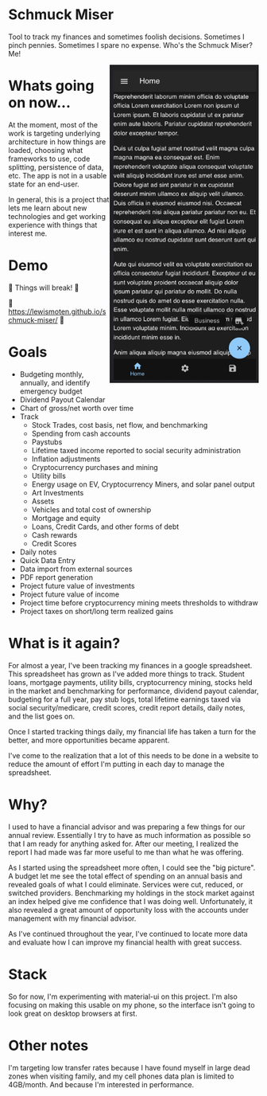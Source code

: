 # Schmuck Miser

Tool to track my finances and sometimes foolish decisions. Sometimes I pinch pennies. Sometimes I spare no expense. Who's the Schmuck Miser? Me!

<img src="screenshot.png" width="300" alt="Screenshot" align="right" />

# Whats going on now...

At the moment, most of the work is targeting underlying architecture in how things are loaded, choosing what frameworks to use, code splitting, persistence of data, etc. The app is not in a usable state for an end-user.

In general, this is a project that lets me learn about new technologies and get working experience with things that interest me.

# Demo

:construction: Things will break! :construction:

:construction: <https://lewismoten.github.io/schmuck-miser/> :construction:

# Goals

- Budgeting monthly, annually, and identify emergency budget
- Dividend Payout Calendar
- Chart of gross/net worth over time
- Track
  - Stock Trades, cost basis, net flow, and benchmarking
  - Spending from cash accounts
  - Paystubs
  - Lifetime taxed income reported to social security administration
  - Inflation adjustments
  - Cryptocurrency purchases and mining
  - Utility bills
  - Energy usage on EV, Cryptocurrency Miners, and solar panel output
  - Art Investments
  - Assets
  - Vehicles and total cost of ownership
  - Mortgage and equity
  - Loans, Credit Cards, and other forms of debt
  - Cash rewards
  - Credit Scores
- Daily notes
- Quick Data Entry
- Data import from external sources
- PDF report generation
- Project future value of investments
- Project future value of income
- Project time before cryptocurrency mining meets thresholds to withdraw
- Project taxes on short/long term realized gains

# What is it again?

For almost a year, I've been tracking my finances in a google spreadsheet. This spreadsheet has grown as I've added more things to track. Student loans, mortgage payments, utility bills, cryptocurrency mining, stocks held in the market and benchmarking for performance, dividend payout calendar, budgeting for a full year, pay stub logs, total lifetime earnings taxed via social security/medicare, credit scores, credit report details, daily notes, and the list goes on.

Once I started tracking things daily, my financial life has taken a turn for the better, and more opportunities became apparent.

I've come to the realization that a lot of this needs to be done in a website to reduce the amount of effort I'm putting in each day to manage the spreadsheet.

# Why?

I used to have a financial advisor and was preparing a few things for our annual review. Essentially I try to have as much information as possible so that I am ready for anything asked for. After our meeting, I realized the report I had made was far more useful to me than what he was offering.

As I started using the spreadsheet more often, I could see the "big picture". A budget let me see the total effect of spending on an annual basis and revealed goals of what I could eliminate. Services were cut, reduced, or switched providers. Benchmarking my holdings in the stock market against an index helped give me confidence that I was doing well. Unfortunately, it also revealed a great amount of opportunity loss with the accounts under management with my financial advisor.

As I've continued throughout the year, I've continued to locate more data and evaluate how I can improve my financial health with great success.

# Stack

So for now, I'm experimenting with material-ui on this project. I'm also focusing on making this usable on my phone, so the interface isn't going to look great on desktop browsers at first.

# Other notes

I'm targeting low transfer rates because I have found myself in large dead zones when visiting family, and my cell phones data plan is limited to 4GB/month. And because I'm interested in performance.
